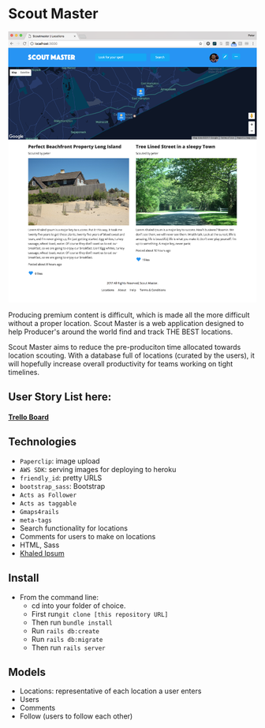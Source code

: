 # Scout Master

![Scoutmaster Homepage](https://raw.githubusercontent.com/PHironaka/scout-master/master/app/assets/images/scout-master-screen.jpg)

Producing premium content is difficult, which is made all the more difficult without a proper location. Scout Master is a web application designed to help Producer's around the world find and track THE BEST locations.

Scout Master aims to reduce the pre-produciton time allocated towards location scouting. With a database full of locations (curated by the users), it will hopefully increase overall productivity for teams working on tight timelines.

## User Story List here:  
#### [Trello Board](https://trello.com/b/k6NWe0WJ/project-2)

## Technologies
- `Paperclip`: image upload
- `AWS SDK`: serving images for deploying to heroku
- `friendly_id`: pretty URLS
- `bootstrap_sass`: Bootstrap
- `Acts as Follower`
- `Acts as taggable`
- `Gmaps4rails`
- `meta-tags`
- Search functionality for locations
- Comments for users to make on locations
- HTML, Sass
- [Khaled Ipsum](http://khaledipsum.com/)


## Install
- From the command line:
	- cd into your folder of choice.
	- First run`git clone [this repository URL]`
	- Then run `bundle install`
	- Run `rails db:create`
	- Run `rails db:migrate`
	- Then run `rails server`


## Models
- Locations: representative of each location a user enters
- Users
- Comments
- Follow (users to follow each other)

